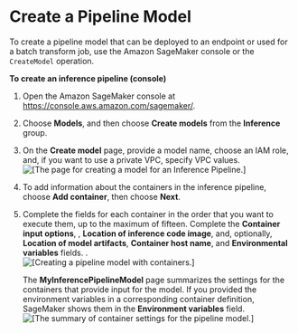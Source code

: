 # Create a Pipeline Model<a name="inference-pipeline-create-console"></a>

To create a pipeline model that can be deployed to an endpoint or used for a batch transform job, use the Amazon SageMaker console or the `CreateModel` operation\. 

**To create an inference pipeline \(console\)**

1. Open the Amazon SageMaker console at [https://console\.aws\.amazon\.com/sagemaker/](https://console.aws.amazon.com/sagemaker/)\.

1. Choose **Models**, and then choose **Create models** from the **Inference** group\. 

1. On the **Create model** page, provide a model name, choose an IAM role, and, if you want to use a private VPC, specify VPC values\.   
![\[The page for creating a model for an Inference Pipeline.\]](http://docs.aws.amazon.com/sagemaker/latest/dg/images/create-pipeline-model.png)

1. To add information about the containers in the inference pipeline, choose **Add container**, then choose **Next**\.

1. Complete the fields for each container in the order that you want to execute them, up to the maximum of fifteen\. Complete the **Container input options**, , **Location of inference code image**, and, optionally, **Location of model artifacts**, **Container host name**, and **Environmental variables** fields\. \.  
![\[Creating a pipeline model with containers.\]](http://docs.aws.amazon.com/sagemaker/latest/dg/images/create-pipeline-model-containers.png)

   The **MyInferencePipelineModel** page summarizes the settings for the containers that provide input for the model\. If you provided the environment variables in a corresponding container definition, SageMaker shows them in the **Environment variables** field\.  
![\[The summary of container settings for the pipeline model.\]](http://docs.aws.amazon.com/sagemaker/latest/dg/images/pipeline-MyInferencePipelinesModel-recap.png)